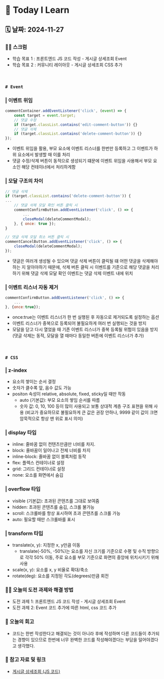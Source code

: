 # 📝 Today I Learn  
## 🗓️ 날짜: 2024-11-27
### 🙏🏻 스크럼
- 학습 목표 1 : 프론트엔드 JS 코드 작성 - 게시글 상세조회 Event
- 학습 목표 2 : 커뮤니티 레이아웃 - 게시글 상세조회 CSS 추가

</br>

### `# Event`
### | 이벤트 위임
```javascript
commentContainer.addEventListener('click', (event) => {
    const target = event.target;
    // 댓글 수정 
    if (target.classList.contains('edit-comment-button')) {}
    // 댓글 삭제 
    if (target.classList.contains('delete-comment-button')) {}
});
```
- 이벤트 위임을 활용, 부모 요소에 이벤트 리스너를 한번만 등록하고 그 이벤트가 하위 요소에서 발생할 때 이를 처리
- 댓글 수정/삭제 버튼이 동적으로 생성되기 떄문에 이벤트 위임을 사용해서 부모 요소인 해당 컨테이너에서 처리하게함

### | 모달 구조의 차이
```javascript
// 댓글 삭제 
if (target.classList.contains('delete-comment-button')) {
...
    // 댓글 삭제 모달 확인 버튼 클릭 시
    commentConfirmButton.addEventListener('click', () => {
        ...
        closeModal(deleteCommentModal);
    }, { once: true });
}

// 댓글 삭제 모달 취소 버튼 클릭 시
commentCancelButton.addEventListener('click', () => {
    closeModal(deleteCommentModal);
});

```
- 댓글은 여러개 생성될 수 있으며 댓글 삭제 버튼이 클릭될 떄 어떤 댓글을 삭제해야하는 지 알아야하기 때문에, 삭제 버튼 클릭 시 이벤트를 기준으로 해당 댓글을 처리하기 위해 댓글 삭제 모달 확인 이벤트는 댓글 삭제 이벤트 내에 위치

### | 이벤트 리스너 자동 제거
```javascript
commentConfirmButton.addEventListener('click', () => {
    ...
}, {once:true});
```
- once:true는 이벤트 리스너가 한 번 실행된 후 자동으로 제거되도록 설정하는 옵션
- 이벤트 리스너가 중복으로 등록되어 불필요하게 여러 번 실행되는 것을 방지
- 모달을 닫고 다시 열었을 때 기존 이벤트 리스너가 중복 등록될 위험이 있음을 방지 (댓글 삭제는 동적, 모달을 열 때마다 동일한 버튼에 이벤트 리스너가 추가)
</br>

### `# CSS`
### | z-index
- 요소의 쌓이는 순서 결정
- 숫자가 클수록 앞, 음수 값도 가능
- positon 속성이  relative, absolute, fixed, sticky일 때만 작동
    - auto (기본값): 부모 요소의 쌓임 순서를 따름
    - 숫자 값: 0, 10, 100 등이 많이 사용되고 보통 상대적 계층 구조 표현을 위해 사용 (비교가 중요하므로 불필요하게 큰 값은 권장 안하나, 9999 같이 값이 크면 암묵적으로 항상 맨 위로 표시 의미)

### | display 타입
- inline: 줄바꿈 없이 컨텐츠만큼만 너비를 차지.
- block: 줄바꿈이 일어나고 전체 너비를 차지
- inline-block: 줄바꿈 없이 블록처럼 동작
- flex: 플렉스 컨테이너로 설정
- grid: 그리드 컨테이너로 설정
- none: 요소를 화면에서 숨김

### | overflow 타입
- visible (기본값): 초과된 콘텐츠를 그대로 보여줌
- hidden: 초과된 콘텐츠를 숨김, 스크롤 불가능
- scroll: 스크롤바를 항상 표시하여 초과 콘텐츠를 스크롤 가능
- auto: 필요할 때만 스크롤바를 표시

### | transform 타입
-  translate(x, y): 지정한 x, y만큼 이동
    - translate(-50%, -50%)는 요소를 자신 크기를 기준으로 수평 및 수직 방향으로 각각 50% 이동, 주로 요소를 부모 기준으로 화면의 중앙에 위치시키기 위해 사용
- scale(x, y): 요소를 x, y 비율로 확대/축소
- rotate(deg): 요소를 지정된 각도(degrees)만큼 회전

### ✊🏻 오늘의 도전 과제와 해결 방법
- 도전 과제 1: 프론트엔드 JS 코드 작성 - 게시글 상세조회 Event
- 도전 과제 2: Event 코드 추가에 따른 html, css 코드 추가

### 💭 오늘의 회고
- 코드는 한번 작성한다고 해결되는 것이 아니라 후에 작성하며 다른 코드들이 추가되는 경향이 있으므로 한번에 너무 완벽한 코드를 작성해야겠다는 부담을 덜어야겠다고 생각했다.

### 🔗 참고 자료 및 링크
- [게시글 상세조회 (JS 코드)](https://github.com/100-hours-a-week/2-rachel-kim-community-fe/blob/main/js/post.js)

